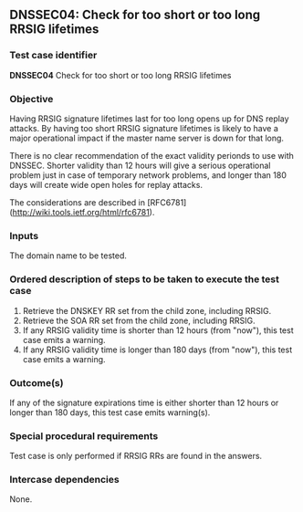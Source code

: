 ## DNSSEC04: Check for too short or too long RRSIG lifetimes

### Test case identifier
**DNSSEC04** Check for too short or too long RRSIG lifetimes

### Objective

Having RRSIG signature lifetimes last for too long opens up for DNS replay
attacks. By having too short RRSIG signature lifetimes is likely to have
a major operational impact if the master name server is down for that long.

There is no clear recommendation of the exact validity perionds to use with
DNSSEC. Shorter validity than 12 hours will give a serious operational
problem just in case of temporary network problems, and longer than 180
days will create wide open holes for replay attacks.

The considerations are described in [RFC6781]
(http://wiki.tools.ietf.org/html/rfc6781).

### Inputs

The domain name to be tested.

### Ordered description of steps to be taken to execute the test case

1. Retrieve the DNSKEY RR set from the child zone, including RRSIG.
2. Retrieve the SOA RR set from the child zone, including RRSIG.
3. If any RRSIG validity time is shorter than 12 hours (from "now"),
   this test case emits a warning.
4. If any RRSIG validity time is longer than 180 days (from "now"), this
   test case emits a warning.

### Outcome(s)

If any of the signature expirations time is either shorter than 12 hours or
longer than 180 days, this test case emits warning(s).

### Special procedural requirements

Test case is only performed if RRSIG RRs are found in the answers.

### Intercase dependencies

None.
